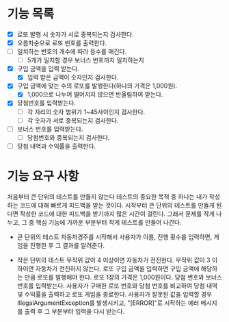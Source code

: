# 기능 목록

- [x] 로또 발행 시 숫자가 서로 중복되는지 검사한다.
- [x] 오름차순으로 로또 번호를 출력한다.
- [ ] 일치하는 번호의 개수에 따라 등수를 매긴다.
    - [ ] 5개가 일치할 경우 보너스 번호까지 일치하는지
-[x] 구입 금액을 입력 받는다.
   -[x] 입력 받은 금액이 숫자인지 검사한다.
- [x] 구입 금액에 맞는 수의 로또를 발행한다(하나의 가격은 1,000원).
    - [x] 1,000으로 나누어 떨어지지 않으면 반올림하여 받는다.
- [x] 당첨번호를 입력받는다.
    -[ ] 각 자리의 숫자 범위가 1~45사이인지 검사한다.
    -[ ] 각 숫자가 서로 중복되는지 검사한다.
- [ ] 보너스 번호를 입력받는다.
    -[ ] 당첨번호와 중복되는지 검사한다.
- [ ] 당첨 내역과 수익률을 출력한다.

# 기능 요구 사항

처음부터 큰 단위의 테스트를 만들지 않는다
테스트의 중요한 목적 중 하나는 내가 작성하는 코드에 대해 빠르게 피드백을 받는 것이다.
시작부터 큰 단위의 테스트를 만들게 된다면 작성한 코드에 대한 피드백을 받기까지 많은 시간이 걸린다.
그래서 문제를 작게 나누고, 그 중 핵심 기능에 가까운 부분부터 작게 테스트를 만들어 나간다.

- 큰 단위의 테스트
  자동차경주를 시작해서 사용자가 이름, 진행 횟수를 입력하면, 게임을 진행한 후 그 결과를 알려준다.

- 작은 단위의 테스트
  무작위 값이 4 이상이면 자동차가 전진한다.
  무작위 값이 3 이하이면 자동차가 전진하지 않는다.
  로또 구입 금액을 입력하면 구입 금액에 해당하는 만큼 로또를 발행해야 한다.
  로또 1장의 가격은 1,000원이다.
  당첨 번호와 보너스 번호를 입력받는다.
  사용자가 구매한 로또 번호와 당첨 번호를 비교하여 당첨 내역 및 수익률을 출력하고 로또 게임을 종료한다.
  사용자가 잘못된 값을 입력할 경우 IllegalArgumentException를 발생시키고,
  "[ERROR]"로 시작하는 에러 메시지를 출력 후 그 부분부터 입력을 다시 받는다.
